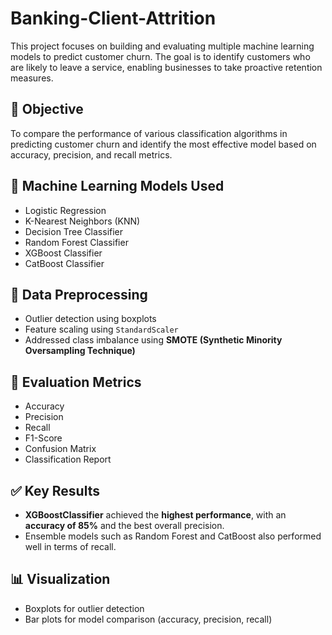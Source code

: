 # Banking-Client-Attrition

This project focuses on building and evaluating multiple machine learning models to predict customer churn. The goal is to identify customers who are likely to leave a service, enabling businesses to take proactive retention measures.

## 📌 Objective
To compare the performance of various classification algorithms in predicting customer churn and identify the most effective model based on accuracy, precision, and recall metrics.

## 🧠 Machine Learning Models Used
- Logistic Regression  
- K-Nearest Neighbors (KNN)  
- Decision Tree Classifier  
- Random Forest Classifier  
- XGBoost Classifier  
- CatBoost Classifier  

## 🧪 Data Preprocessing
- Outlier detection using boxplots  
- Feature scaling using `StandardScaler`  
- Addressed class imbalance using **SMOTE (Synthetic Minority Oversampling Technique)**  

## 🧾 Evaluation Metrics
- Accuracy  
- Precision  
- Recall  
- F1-Score  
- Confusion Matrix  
- Classification Report  

## ✅ Key Results
- **XGBoostClassifier** achieved the **highest performance**, with an **accuracy of 85%** and the best overall precision.
- Ensemble models such as Random Forest and CatBoost also performed well in terms of recall.

## 📊 Visualization
- Boxplots for outlier detection  
- Bar plots for model comparison (accuracy, precision, recall)


